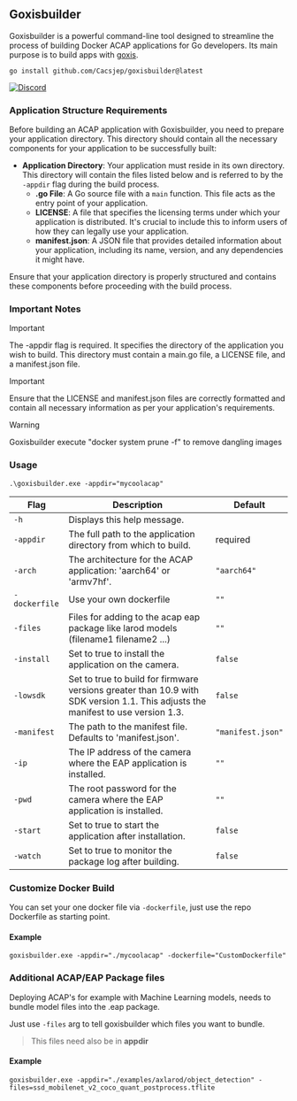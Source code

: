 ## Goxisbuilder

Goxisbuilder is a powerful command-line tool designed to streamline the process of building Docker ACAP applications for Go developers. 
Its main purpose is to build apps with [goxis](https://github.com/Cacsjep/goxis).

```shell
go install github.com/Cacsjep/goxisbuilder@latest
```

[![Discord](https://img.shields.io/badge/Discord-Join%20us-blue?style=for-the-badge&logo=discord)](https://discord.gg/we6EqDSJ)

### Application Structure Requirements
Before building an ACAP application with Goxisbuilder, you need to prepare your application directory. This directory should contain all the necessary components for your application to be successfully built:

- **Application Directory**: Your application must reside in its own directory. This directory will contain the files listed below and is referred to by the `-appdir` flag during the build process.
  - **.go File**: A Go source file with a `main` function. This file acts as the entry point of your application.
  - **LICENSE**: A file that specifies the licensing terms under which your application is distributed. It's crucial to include this to inform users of how they can legally use your application.
  - **manifest.json**: A JSON file that provides detailed information about your application, including its name, version, and any dependencies it might have.

Ensure that your application directory is properly structured and contains these components before proceeding with the build process.

### Important Notes
> [!IMPORTANT] 
> The -appdir flag is required. It specifies the directory of the application you wish to build. This directory must contain a main.go file, a LICENSE file, and a manifest.json file.

> [!IMPORTANT] 
> Ensure that the LICENSE and manifest.json files are correctly formatted and contain all necessary information as per your application's requirements.

> [!WARNING] 
> Goxisbuilder execute "docker system prune -f" to remove dangling images 

### Usage

```shell
.\goxisbuilder.exe -appdir="mycoolacap"
```

| Flag              | Description                                                                                                                      | Default           |
| ----------------- | -------------------------------------------------------------------------------------------------------------------------------- | ----------------- |
| `-h`              | Displays this help message.                                                                                                      |                   |
| `-appdir`         | The full path to the application directory from which to build.                                                                  | required          |
| `-arch`           | The architecture for the ACAP application: 'aarch64' or 'armv7hf'.                                                               | `"aarch64"`       |
| `-dockerfile`     | Use your own dockerfile                                                                                                          | `""`       |
| `-files`          | Files for adding to the acap eap package like larod models (filename1 filename2 ...)                                             | `""`       |
| `-install`        | Set to true to install the application on the camera.                                                                            | `false`           |
| `-lowsdk`         | Set to true to build for firmware versions greater than 10.9 with SDK version 1.1. This adjusts the manifest to use version 1.3. | `false`           |
| `-manifest`       | The path to the manifest file. Defaults to 'manifest.json'.                                                                      | `"manifest.json"` |
| `-ip`             | The IP address of the camera where the EAP application is installed.                                                             | `""`              |
| `-pwd`            | The root password for the camera where the EAP application is installed.                                                         | `""`              |
| `-start`          | Set to true to start the application after installation.                                                                         | `false`           |
| `-watch`          | Set to true to monitor the package log after building.                                                                           | `false`           |

### Customize Docker Build
You can set your one docker file via `-dockerfile`,
just use the repo Dockerfile as starting point.

#### Example
```
goxisbuilder.exe -appdir="./mycoolacap" -dockerfile="CustomDockerfile"
```


### Additional ACAP/EAP Package files
Deploying ACAP's for example with Machine Learning models,
needs to bundle model files into the .eap package.

Just use `-files` arg to tell goxisbuilder which files you want to bundle.
>This files need also be in **appdir**

#### Example
```
goxisbuilder.exe -appdir="./examples/axlarod/object_detection" -files=ssd_mobilenet_v2_coco_quant_postprocess.tflite
```
